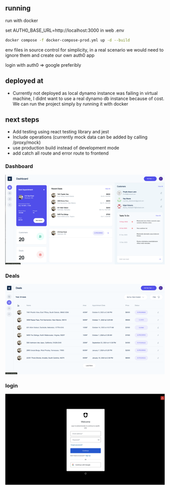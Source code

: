 ## running

run with docker

set AUTH0_BASE_URL=http://localhost:3000
in web .env

```sh
docker compose -f docker-compose-prod.yml up -d --build
```

env files in source control for simplicity, in a real scenario we would need to ignore them and create our own auth0 app

login with auth0 => google preferibly

## deployed at

- Currently not deployed as local dynamo instance was failing in virtual machine, I didnt want to use a real dynamo db instance because of cost. We can run the project simply by running it with docker

## next steps

- Add testing using react testing library and jest
- Include operations (currently mock data can be added by calling /proxy/mock)
- use production build instead of development mode
- add catch all route and error route to frontend

### Dashboard

![dashboard](./images/dashboard.png)

### Deals

![dashboard](./images/deals.png)

### login

![dashboard](./images/auth0.png)

